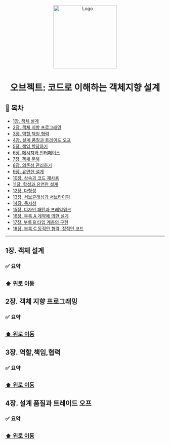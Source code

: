 <div align="center">
  <a href="https://product.kyobobook.co.kr/detail/S000001032980">
      <img src="https://contents.kyobobook.co.kr/sih/fit-in/458x0/pdt/9791158391409.jpg" alt="Logo" width="200">
  </a>
  <h1>오브젝트: 코드로 이해하는 객체지향 설계</h1>
</div>

## 📝 목차

- [1장. 객체 설계](#1장-객체-설계)
- [2장. 객체 지향 프로그래밍](#2장-객체-지향-프로그래밍)
- [3장. 역할,책임,협력](#3장-역할-책임-협력)
- [4장. 설계 품질과 트레이드 오프](#4장-설계-품질과-트레이드-오프)
- [5장. 책임 할당하기](#5장-책임-할당하기)
- [6장. 메시지와 인터페이스](#6장-메시지와-인터페이스)
- [7장. 객체 분해](#7장-객체-분해)
- [8장. 의존성 관리하기](#8장-의존성-관리하기)
- [9장. 유연한 설계](#8장-유연한-설계)
- [10장. 상속과 코드 재사용](#9장-상속과-코드-재사용)
- [11장. 합성과 유연한 설계](#11장-합성과-유연한-설계)
- [12장. 다형성](#12장-다형성)
- [13장. 서브클래싱과 서브타이핑](#13장-서브클래싱과-서브타이핑)
- [14장. 동시성](#14장-동시성)
- [15장. 디자인 패턴과 프레임워크](#15장-디자인-패턴과-프레임워크)
- [16장. 부록 A 계약에 의한 설계](#16장-계약에-의한-설계)
- [17장. 부록 B 타입 계층의 구현](#17장-타입-계층의-구현)
- [18장. 부록 C 동적인 협력, 정적인 코드](#18장-동적인-협력-정적인-코드)

---

## 1장. 객체 설계

### ✅ 요약

<sup><a href="#-목차">⬆️ 위로 이동</a></sup>
---

## 2장. 객체 지향 프로그래밍

### ✅ 요약

<sup><a href="#-목차">⬆️ 위로 이동</a></sup>
---

## 3장. 역할,책임,협력

### ✅ 요약


<sup><a href="#-목차">⬆️ 위로 이동</a></sup>
---

## 4장. 설계 품질과 트레이드 오프

### ✅ 요약

<sup><a href="#-목차">⬆️ 위로 이동</a></sup>
---

